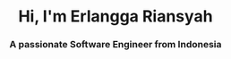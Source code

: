 <h1 align="center">Hi, I'm Erlangga Riansyah</h1>
<h3 align="center">A passionate Software Engineer from Indonesia</h3>
